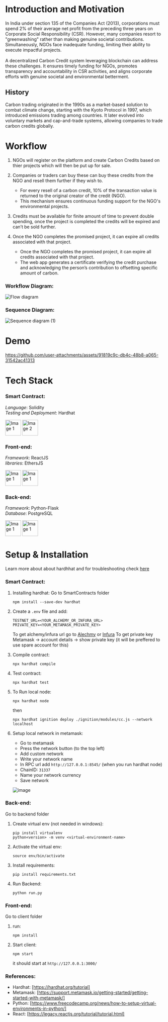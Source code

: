 # Introduction and Motivation

In India under section 135 of the Companies Act (2013), corporations must spend 2% of their average net profit from the preceding three years on Corporate Social Responsibility (CSR). 
However, many companies resort to "greenwashing" rather than making genuine societal contributions. Simultaneously, NGOs face inadequate funding, limiting their ability to execute impactful projects.
<br><br>
A decentralized Carbon Credit system leveraging blockchain can address these challenges. 
It ensures timely funding for NGOs, promotes transparency and accountability in CSR activities, and aligns corporate efforts with genuine societal and environmental betterment.

## History
Carbon trading originated in the 1990s as a market-based solution to combat climate change, starting with the Kyoto Protocol in 1997, which introduced emissions trading among countries.
It later evolved into voluntary markets and cap-and-trade systems, allowing companies to trade carbon credits globally.

# Workflow
1. NGOs will register on the platform and create Carbon Credits based on thier projects which will then be put up for sale.

2. Companies or traders can buy these can buy these credits from the NGO and resell them further if they wish to.
   - For every resell of a carbon credit, 10% of the transaction value is returned to the original creator of the credit (NGO).
   - This mechanism ensures continuous funding support for the NGO's environmental projects.

3. Credits must be available for finite amount of time to prevent double spending, once the project is completed the credits will be expired and can’t be sold further.

4. Once the NGO completes the promised project, it can expire all credits associated with that project.
   - Once the NGO completes the promised project, it can expire all credits associated with that project.
   - The web app generates a certificate verifying the credit purchase and acknowledging the person’s contribution to offsetting specific amount of carbon.

### Workflow Diagram:
![Flow diagram](https://github.com/user-attachments/assets/150eb965-a285-4da7-a434-14eb18890f79)
<br>
### Sequence Diagram:
![Sequence diagram (1)](https://github.com/user-attachments/assets/43ac8bd4-a24c-4416-a607-5263a31e3cf2)


# Demo
https://github.com/user-attachments/assets/91819c9c-db4c-48b8-a065-31542ac41313






# Tech Stack
### Smart Contract:
*Language*: Solidity  
*Testing and Deployment*: Hardhat  

<img src="https://github.com/user-attachments/assets/e31ed5c9-0135-4911-8be5-14e06fb6d1a2" alt="Image 1" height="50">  
<img src="https://github.com/user-attachments/assets/130f7e42-eac1-4000-968b-91c1a891fab3" alt="Image 2" height="50">

### Front-end:
*Framework*: ReactJS <br>
*libraries*: EthersJS 

<img src="https://github.com/user-attachments/assets/26c3cdd9-86d2-4a62-b7e8-1574866af61c" alt="Image 1" height="50">
    <img src="https://github.com/user-attachments/assets/f39f222c-0790-4779-909e-7c8c4687620b" alt="Image 1" height="50">  


### Back-end:
*Framework*: Python-Flask <br>
*Database*: PostgreSQL 

<img src="https://www.pngitem.com/pimgs/m/159-1595977_flask-python-logo-hd-png-download.png" alt="Image 1" height="50"> <t> <img src="https://i.imgur.com/29bmffy.png" alt="Image 1" height="50">

# Setup & Installation
Learn more about about hardhhat and for troubleshooting check [here](https://hardhat.org/hardhat-runner/docs/getting-started)

### Smart Contract:
1. Installing hardhat:
   Go to SmartContracts folder
   ```
   npm install --save-dev hardhat
   ```
3. Create a `.env` file and add:
   ```
   TESTNET_URL=<YOUR_ALCHEMY_OR_INFURA_URL>
   PRIVATE_KEY=<YOUR_METAMASK_PRIVATE_KEY>
   ```
   To get alchemy/infura url go to [Alechmy](https://dashboard.alchemy.com/apps/xpoq0n411rf3vtfr/setup) or [Infura](https://www.infura.io/)
   To get private key Metamask -> account details -> show private key (it will be preffered to use spare account for this)

4. Compile contract:
   ```
   npx hardhat compile
   ```
5. Test contract:
   ```
   npx hardhat test
   ```
6. To Run local node:
   ```
   npx hardhat node
   ```
   then
   ```
   npx hardhat ignition deploy ./ignition/modules/cc.js --network localhost
   ```
7. Setup local network in metamask:
   - Go to metamask
   - Press the network button (to the top left)
   - Add custom network
   - Write your network name
   - In RPC url add `http://127.0.0.1:8545/` (when you run hardhat node)
   - ChainID: `31337`
   - Name your network currency
   - Save network
  
     
   ![image](https://github.com/user-attachments/assets/ebe78e0b-9e32-4edc-b00e-fb84fd5ee32a)

### Back-end:
Go to backend folder
1. Create virtual env (not needed in windows):
   ```
   pip install virtualenv
   python<version> -m venv <virtual-environment-name>
   ```
2. Activate the virtual env:
   ```
   source env/bin/activate
   ```
3. Install requirements:
   ```
   pip install requirements.txt
   ```
4. Run Backend:
   ```
   python run.py
   ```
### Front-end:
Go to client folder
1. run:
   ```
   npm install
   ```
2. Start client:
   ```
   npm start
   ```
   it should start at `http://127.0.0.1:3000/`

### References:
- Hardhat: [https://hardhat.org/tutorial]
- Metamask: [https://support.metamask.io/getting-started/getting-started-with-metamask/]
- Python: [https://www.freecodecamp.org/news/how-to-setup-virtual-environments-in-python/]
- React: [https://legacy.reactjs.org/tutorial/tutorial.html]
